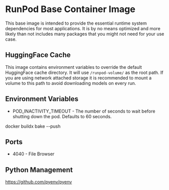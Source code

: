 # RunPod Base Container Image

This base image is intended to provide the essential runtime system dependencies for most applications. It is by no means optimized and more likely than not includes many packages that you might not need for your use case.

## HuggingFace Cache

This image contains environment variables to override the default HuggingFace cache directory. It will use `/runpod-volume/` as the root path. If you are using network attached storage it is recommended to mount a volume to this path to avoid downloading models on every run.

## Environment Variables

- POD_INACTIVITY_TIMEOUT - The number of seconds to wait before shutting down the pod. Defaults to 60 seconds.

docker buildx bake --push


## Ports

- 4040 - File Browser


## Python Management

https://github.com/pyenv/pyenv

